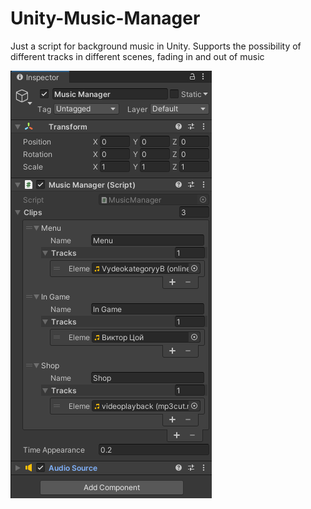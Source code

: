 # Unity-Music-Manager

Just a script for background music in Unity. Supports the possibility of different tracks in different scenes, fading in and out of music

![Игра](https://github.com/ValterGames-Coder/Unity-Music-Manager/blob/main/%D0%A1%D0%BD%D0%B8%D0%BC%D0%BE%D0%BA%20%D1%8D%D0%BA%D1%80%D0%B0%D0%BD%D0%B0%20%D0%BE%D1%82%202022-06-12%2013-37-51.png?raw=true)
